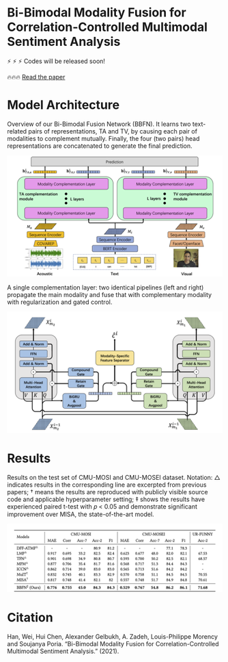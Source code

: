 # Bi-Bimodal Modality Fusion for Correlation-Controlled Multimodal Sentiment Analysis

:zap: :zap: :zap: Codes will be released soon!

:fire::fire::fire: [Read the paper](https://arxiv.org/abs/2107.13669)

# Model Architecture

Overview of our Bi-Bimodal Fusion Network (BBFN). It learns two text-related pairs of representations, TA and TV, by
causing each pair of modalities to complement mutually. Finally, the four (two pairs) head representations are concatenated
to generate the final prediction.

![Alt text](model2.png?raw=true "Model")

A single complementation layer: two identical pipelines (left and right) propagate the main modality and fuse that
with complementary modality with regularization and gated control.

![Alt text](singlelayer.png?raw=true "Model")

# Results

Results on the test set of CMU-MOSI and CMU-MOSEI dataset. Notation: △ indicates results in the corresponding line are excerpted from previous papers; † means the results are reproduced with publicly visible source code and applicable hyperparameter setting; ‡ shows the results have experienced paired t-test with 𝑝 < 0.05 and demonstrate significant improvement over MISA, the state-of-the-art model.

![Alt text](results2.png?raw=true "Model")

# Citation

Han, Wei, Hui Chen, Alexander Gelbukh, A. Zadeh, Louis-Philippe Morency and Soujanya Poria. “Bi-Bimodal Modality Fusion for Correlation-Controlled Multimodal Sentiment Analysis.” (2021).
